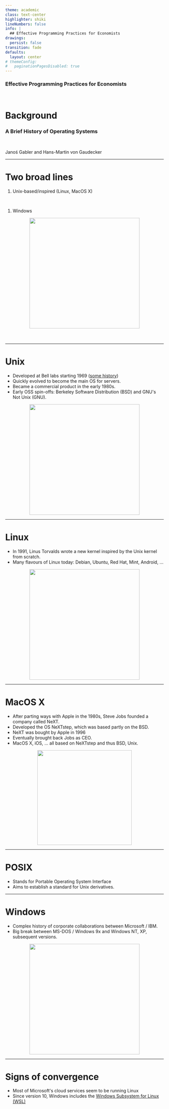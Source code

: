 ```yaml
---
theme: academic
class: text-center
highlighter: shiki
lineNumbers: false
info: |
  ## Effective Programming Practices for Economists
drawings:
  persist: false
transition: fade
defaults:
  layout: center
# themeConfig:
#   paginationPagesDisabled: true
---
```


### Effective Programming Practices for Economists

<br/>

# Background

### A Brief History of Operating Systems

<br/>

Janoś Gabler and Hans-Martin von Gaudecker


---

# Two broad lines


<div class="grid grid-cols-2 gap-4">
<div>

1. Unix-based/inspired (Linux, MacOS X)
<br/>

1. Windows



</div>
<div>

<center>
<img src="vt100.jpg" width=350>
</center>

<br/>
<br/>

</div>
</div>

---

# Unix

<div class="grid grid-cols-2 gap-4">
<div>

- Developed at Bell labs starting 1969 ([some history](https://arstechnica.com/gadgets/2019/08/unix-at-50-it-starts-with-a-mainframe-a-gator-and-three-dedicated-researchers))
- Quickly evolved to become the main OS for servers.
- Became a commercial product in the early 1980s.
- Early OSS spin-offs: Berkeley Software Distribution (BSD) and GNU's Not
  Unix (GNU).

</div>
<div>

<center>
<img src="bell-labs.jpg" width=350>
</center>

</div>
</div>

---

# Linux

<div class="grid grid-cols-2 gap-4">
<div>

- In 1991, Linus Torvalds wrote a new kernel inspired by the Unix
  kernel from scratch.
- Many flavours of Linux today: Debian, Ubuntu, Red Hat, Mint,
  Android, ...

</div>
<div>

<center>
<img src="linus.jpg" width=350>
</center>

</div>
</div>


---

# MacOS X

<div class="grid grid-cols-2 gap-4">
<div>

- After parting ways with Apple in the 1980s, Steve Jobs founded a
  company called NeXT.
- Developed the OS NeXTstep, which was based partly on the BSD.
- NeXT was bought by Apple in 1996
- Eventually brought back Jobs as CEO.
- MacOS X, iOS, ... all based on NeXTstep and thus BSD, Unix.

</div>
<div>

<center>
<img src="stevejobs-next.jpg" width=300>
</center>

</div>
</div>


---

# POSIX

- Stands for Portable Operating System Interface
- Aims to establish a standard for Unix derivatives.


---


# Windows

<div class="grid grid-cols-2 gap-4">
<div>

- Complex history of corporate collaborations between Microsoft / IBM.
- Big break between MS-DOS / Windows 9x and Windows NT, XP, subsequent
  versions.

</div>
<div>

<center>
<img src="windows-1-desktop.jpg" width=350>
</center>

</div>
</div>


---

# Signs of convergence

- Most of Microsoft's cloud services seem to be running Linux
- Since version 10, Windows includes the [Windows Subsystem for Linux
  (WSL)](https://docs.microsoft.com/en-us/windows/wsl)

